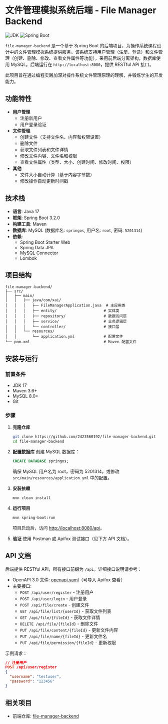 # 文件管理模拟系统后端 - File Manager Backend

![JDK](https://img.shields.io/badge/JDK-17-blue)
![Spring Boot](https://img.shields.io/badge/Spring%20Boot-3.2.0-green)

`file-manager-backend` 是一个基于 Spring Boot 的后端项目，为操作系统课程设计中的文件管理模拟系统提供服务。该系统支持用户管理（注册、登录）和文件管理（创建、删除、修改、查看文件属性等功能），采用前后端分离架构，数据库使用 MySQL。后端运行在 `http://localhost:8080`，提供 RESTful API 接口。

此项目旨在通过编程实践加深对操作系统文件管理原理的理解，并锻炼学生的开发能力。

## 功能特性

- **用户管理**
  - 注册新用户
  - 用户登录验证
- **文件管理**
  - 创建文件（支持文件名、内容和权限设置）
  - 删除文件
  - 获取文件列表和文件详情
  - 修改文件内容、文件名和权限
  - 查看文件属性（类型、大小、创建时间、修改时间、权限）
- **其他**
  - 文件大小自动计算（基于内容字节数）
  - 修改操作自动更新时间戳

## 技术栈

- **语言**: Java 17
- **框架**: Spring Boot 3.2.0
- **构建工具**: Maven
- **数据库**: MySQL (数据库名: `springos`, 用户名: `root`, 密码: `5201314`)
- **依赖**:
  - Spring Boot Starter Web
  - Spring Data JPA
  - MySQL Connector
  - Lombok

## 项目结构

```
file-manager-backend/
├── src/
│   ├── main/
│   │   ├── java/com/xai/
│   │   │   ├── FileManagerApplication.java  # 主应用类
│   │   │   ├── entity/                     # 实体类
│   │   │   ├── repository/                 # 数据访问层
│   │   │   ├── service/                    # 业务逻辑层
│   │   │   └── controller/                 # 接口层
│   │   └── resources/
│   │       └── application.yml             # 配置文件
└── pom.xml                                 # Maven 配置文件
```

## 安装与运行

### 前置条件

- JDK 17
- Maven 3.6+
- MySQL 8.0+
- Git

### 步骤

1. **克隆仓库**

   ```bash
   git clone https://github.com/2423560192/file-manager-backend.git
   cd file-manager-backend
   ```

2. **配置数据库** 创建 MySQL 数据库：

   ```sql
   CREATE DATABASE springos;
   ```

   确保 MySQL 用户名为 root，密码为 5201314，或修改 `src/main/resources/application.yml` 中的配置。

3. **安装依赖**

   ```bash
   mvn clean install
   ```

4. **运行项目**

   ```bash
   mvn spring-boot:run
   ```

   项目启动后，访问 <http://localhost:8080/api>。

5. **验证** 使用 Postman 或 Apifox 测试接口（见下方 API 文档）。

## API 文档

后端提供 RESTful API，所有接口前缀为 `/api`。详细接口说明请参考：

- OpenAPI 3.0 文件: [openapi.yaml](https://kimi.moonshot.cn/chat/openapi.yaml)（可导入 Apifox 查看）
- 主要接口:
  - `POST /api/user/register` - 注册用户
  - `POST /api/user/login` - 用户登录
  - `POST /api/file/create` - 创建文件
  - `GET /api/file/list/{userId}` - 获取文件列表
  - `GET /api/file/{fileId}` - 获取文件详情
  - `DELETE /api/file/{fileId}` - 删除文件
  - `PUT /api/file/content/{fileId}` - 更新文件内容
  - `PUT /api/file/name/{fileId}` - 更新文件名
  - `PUT /api/file/permission/{fileId}` - 更新权限

示例请求：

```json
// 注册用户
POST /api/user/register
{
  "username": "testuser",
  "password": "123456"
}
```

## 相关项目

- 前端仓库: [file-manager-backend](https://github.com/2423560192/FileManagerFrontend-Vue)